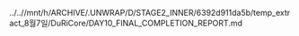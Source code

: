 ../..//mnt/h/ARCHIVE/.UNWRAP/D/STAGE2_INNER/6392d911da5b/temp_extract_8월7일/DuRiCore/DAY10_FINAL_COMPLETION_REPORT.md